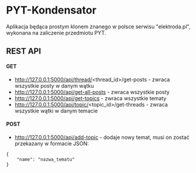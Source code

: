 # PYT-Kondensator

Aplikacja będąca prostym klonem znanego w polsce serwisu "elektroda.pl", wykonana na zaliczenie przedmiotu PYT.

## REST API

#### GET

* http://127.0.0.1:5000/api/thread/<thread_id>/get-posts - zwraca wszystkie posty w danym wątku
* http://127.0.0.1:5000/api/get-all-posts - zwraca wszystkie posty
* http://127.0.0.1:5000/api/get-topics - zwraca wszystkie tematy
* http://127.0.0.1:5000/api/topic/<topic_id>/get-threads - zwraca wszystkie wątki w danym temacie

#### POST

* http://127.0.0.1:5000/api/add-topic - dodaje nowy temat, musi on zostać przekazany w formacie JSON:

```
{
    "name": "nazwa_tematu"
}
```